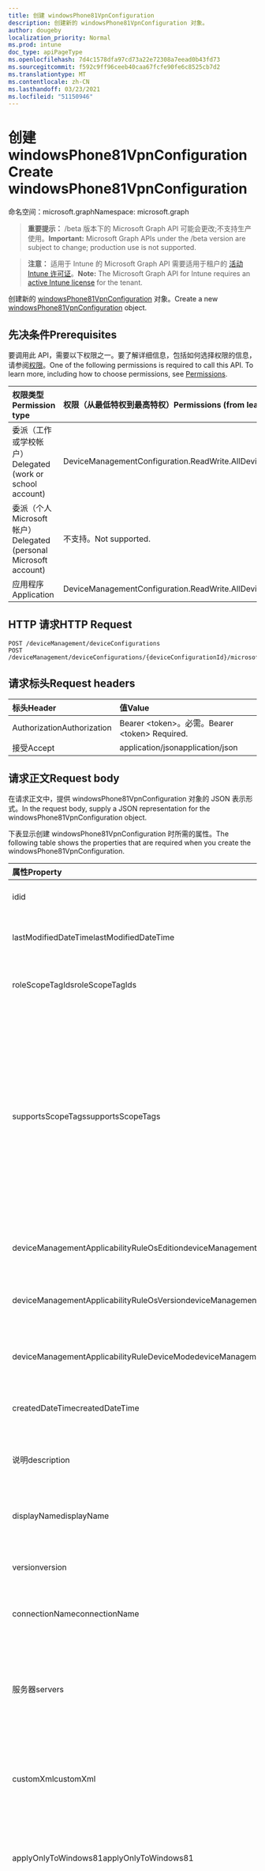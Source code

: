 ```yaml
---
title: 创建 windowsPhone81VpnConfiguration
description: 创建新的 windowsPhone81VpnConfiguration 对象。
author: dougeby
localization_priority: Normal
ms.prod: intune
doc_type: apiPageType
ms.openlocfilehash: 7d4c1578dfa97cd73a22e72308a7eead0b43fd73
ms.sourcegitcommit: f592c9ff96ceeb40caa67fcfe90fe6c8525cb7d2
ms.translationtype: MT
ms.contentlocale: zh-CN
ms.lasthandoff: 03/23/2021
ms.locfileid: "51150946"
---
```

# <a name="create-windowsphone81vpnconfiguration"></a><span data-ttu-id="e763a-103">创建 windowsPhone81VpnConfiguration</span><span class="sxs-lookup"><span data-stu-id="e763a-103">Create windowsPhone81VpnConfiguration</span></span>

<span data-ttu-id="e763a-104">命名空间：microsoft.graph</span><span class="sxs-lookup"><span data-stu-id="e763a-104">Namespace: microsoft.graph</span></span>

> <span data-ttu-id="e763a-105">**重要提示：** /beta 版本下的 Microsoft Graph API 可能会更改;不支持生产使用。</span><span class="sxs-lookup"><span data-stu-id="e763a-105">**Important:** Microsoft Graph APIs under the /beta version are subject to change; production use is not supported.</span></span>

> <span data-ttu-id="e763a-106">**注意：** 适用于 Intune 的 Microsoft Graph API 需要适用于租户的 [活动 Intune 许可证](https://go.microsoft.com/fwlink/?linkid=839381)。</span><span class="sxs-lookup"><span data-stu-id="e763a-106">**Note:** The Microsoft Graph API for Intune requires an [active Intune license](https://go.microsoft.com/fwlink/?linkid=839381) for the tenant.</span></span>

<span data-ttu-id="e763a-107">创建新的 [windowsPhone81VpnConfiguration](../resources/intune-deviceconfig-windowsphone81vpnconfiguration.md) 对象。</span><span class="sxs-lookup"><span data-stu-id="e763a-107">Create a new [windowsPhone81VpnConfiguration](../resources/intune-deviceconfig-windowsphone81vpnconfiguration.md) object.</span></span>

## <a name="prerequisites"></a><span data-ttu-id="e763a-108">先决条件</span><span class="sxs-lookup"><span data-stu-id="e763a-108">Prerequisites</span></span>
<span data-ttu-id="e763a-p101">要调用此 API，需要以下权限之一。要了解详细信息，包括如何选择权限的信息，请参阅[权限](/graph/permissions-reference)。</span><span class="sxs-lookup"><span data-stu-id="e763a-p101">One of the following permissions is required to call this API. To learn more, including how to choose permissions, see [Permissions](/graph/permissions-reference).</span></span>

|<span data-ttu-id="e763a-111">权限类型</span><span class="sxs-lookup"><span data-stu-id="e763a-111">Permission type</span></span>|<span data-ttu-id="e763a-112">权限（从最低特权到最高特权）</span><span class="sxs-lookup"><span data-stu-id="e763a-112">Permissions (from least to most privileged)</span></span>|
|:---|:---|
|<span data-ttu-id="e763a-113">委派（工作或学校帐户）</span><span class="sxs-lookup"><span data-stu-id="e763a-113">Delegated (work or school account)</span></span>|<span data-ttu-id="e763a-114">DeviceManagementConfiguration.ReadWrite.All</span><span class="sxs-lookup"><span data-stu-id="e763a-114">DeviceManagementConfiguration.ReadWrite.All</span></span>|
|<span data-ttu-id="e763a-115">委派（个人 Microsoft 帐户）</span><span class="sxs-lookup"><span data-stu-id="e763a-115">Delegated (personal Microsoft account)</span></span>|<span data-ttu-id="e763a-116">不支持。</span><span class="sxs-lookup"><span data-stu-id="e763a-116">Not supported.</span></span>|
|<span data-ttu-id="e763a-117">应用程序</span><span class="sxs-lookup"><span data-stu-id="e763a-117">Application</span></span>|<span data-ttu-id="e763a-118">DeviceManagementConfiguration.ReadWrite.All</span><span class="sxs-lookup"><span data-stu-id="e763a-118">DeviceManagementConfiguration.ReadWrite.All</span></span>|

## <a name="http-request"></a><span data-ttu-id="e763a-119">HTTP 请求</span><span class="sxs-lookup"><span data-stu-id="e763a-119">HTTP Request</span></span>
<!-- {
  "blockType": "ignored"
}
-->
``` http
POST /deviceManagement/deviceConfigurations
POST /deviceManagement/deviceConfigurations/{deviceConfigurationId}/microsoft.graph.windowsDomainJoinConfiguration/networkAccessConfigurations
```

## <a name="request-headers"></a><span data-ttu-id="e763a-120">请求标头</span><span class="sxs-lookup"><span data-stu-id="e763a-120">Request headers</span></span>
|<span data-ttu-id="e763a-121">标头</span><span class="sxs-lookup"><span data-stu-id="e763a-121">Header</span></span>|<span data-ttu-id="e763a-122">值</span><span class="sxs-lookup"><span data-stu-id="e763a-122">Value</span></span>|
|:---|:---|
|<span data-ttu-id="e763a-123">Authorization</span><span class="sxs-lookup"><span data-stu-id="e763a-123">Authorization</span></span>|<span data-ttu-id="e763a-124">Bearer &lt;token&gt;。必需。</span><span class="sxs-lookup"><span data-stu-id="e763a-124">Bearer &lt;token&gt; Required.</span></span>|
|<span data-ttu-id="e763a-125">接受</span><span class="sxs-lookup"><span data-stu-id="e763a-125">Accept</span></span>|<span data-ttu-id="e763a-126">application/json</span><span class="sxs-lookup"><span data-stu-id="e763a-126">application/json</span></span>|

## <a name="request-body"></a><span data-ttu-id="e763a-127">请求正文</span><span class="sxs-lookup"><span data-stu-id="e763a-127">Request body</span></span>
<span data-ttu-id="e763a-128">在请求正文中，提供 windowsPhone81VpnConfiguration 对象的 JSON 表示形式。</span><span class="sxs-lookup"><span data-stu-id="e763a-128">In the request body, supply a JSON representation for the windowsPhone81VpnConfiguration object.</span></span>

<span data-ttu-id="e763a-129">下表显示创建 windowsPhone81VpnConfiguration 时所需的属性。</span><span class="sxs-lookup"><span data-stu-id="e763a-129">The following table shows the properties that are required when you create the windowsPhone81VpnConfiguration.</span></span>

|<span data-ttu-id="e763a-130">属性</span><span class="sxs-lookup"><span data-stu-id="e763a-130">Property</span></span>|<span data-ttu-id="e763a-131">类型</span><span class="sxs-lookup"><span data-stu-id="e763a-131">Type</span></span>|<span data-ttu-id="e763a-132">说明</span><span class="sxs-lookup"><span data-stu-id="e763a-132">Description</span></span>|
|:---|:---|:---|
|<span data-ttu-id="e763a-133">id</span><span class="sxs-lookup"><span data-stu-id="e763a-133">id</span></span>|<span data-ttu-id="e763a-134">String</span><span class="sxs-lookup"><span data-stu-id="e763a-134">String</span></span>|<span data-ttu-id="e763a-135">实体的键。</span><span class="sxs-lookup"><span data-stu-id="e763a-135">Key of the entity.</span></span> <span data-ttu-id="e763a-136">继承自 [deviceConfiguration](../resources/intune-shared-deviceconfiguration.md)</span><span class="sxs-lookup"><span data-stu-id="e763a-136">Inherited from [deviceConfiguration](../resources/intune-shared-deviceconfiguration.md)</span></span>|
|<span data-ttu-id="e763a-137">lastModifiedDateTime</span><span class="sxs-lookup"><span data-stu-id="e763a-137">lastModifiedDateTime</span></span>|<span data-ttu-id="e763a-138">DateTimeOffset</span><span class="sxs-lookup"><span data-stu-id="e763a-138">DateTimeOffset</span></span>|<span data-ttu-id="e763a-139">上次修改对象的日期/时间。</span><span class="sxs-lookup"><span data-stu-id="e763a-139">DateTime the object was last modified.</span></span> <span data-ttu-id="e763a-140">继承自 [deviceConfiguration](../resources/intune-shared-deviceconfiguration.md)</span><span class="sxs-lookup"><span data-stu-id="e763a-140">Inherited from [deviceConfiguration](../resources/intune-shared-deviceconfiguration.md)</span></span>|
|<span data-ttu-id="e763a-141">roleScopeTagIds</span><span class="sxs-lookup"><span data-stu-id="e763a-141">roleScopeTagIds</span></span>|<span data-ttu-id="e763a-142">String collection</span><span class="sxs-lookup"><span data-stu-id="e763a-142">String collection</span></span>|<span data-ttu-id="e763a-143">此实体实例的范围标记列表。</span><span class="sxs-lookup"><span data-stu-id="e763a-143">List of Scope Tags for this Entity instance.</span></span> <span data-ttu-id="e763a-144">继承自 [deviceConfiguration](../resources/intune-shared-deviceconfiguration.md)</span><span class="sxs-lookup"><span data-stu-id="e763a-144">Inherited from [deviceConfiguration](../resources/intune-shared-deviceconfiguration.md)</span></span>|
|<span data-ttu-id="e763a-145">supportsScopeTags</span><span class="sxs-lookup"><span data-stu-id="e763a-145">supportsScopeTags</span></span>|<span data-ttu-id="e763a-146">Boolean</span><span class="sxs-lookup"><span data-stu-id="e763a-146">Boolean</span></span>|<span data-ttu-id="e763a-147">指示基础设备配置是否支持分配范围标记。</span><span class="sxs-lookup"><span data-stu-id="e763a-147">Indicates whether or not the underlying Device Configuration supports the assignment of scope tags.</span></span> <span data-ttu-id="e763a-148">当此值为 false 且实体对作用域用户不可见时，不允许分配给 ScopeTags 属性。</span><span class="sxs-lookup"><span data-stu-id="e763a-148">Assigning to the ScopeTags property is not allowed when this value is false and entities will not be visible to scoped users.</span></span> <span data-ttu-id="e763a-149">这适用于在 Silverlight 中创建的旧版策略，可通过在 Azure 门户中删除和重新创建策略来解决。</span><span class="sxs-lookup"><span data-stu-id="e763a-149">This occurs for Legacy policies created in Silverlight and can be resolved by deleting and recreating the policy in the Azure Portal.</span></span> <span data-ttu-id="e763a-150">此属性是只读的。</span><span class="sxs-lookup"><span data-stu-id="e763a-150">This property is read-only.</span></span> <span data-ttu-id="e763a-151">继承自 [deviceConfiguration](../resources/intune-shared-deviceconfiguration.md)</span><span class="sxs-lookup"><span data-stu-id="e763a-151">Inherited from [deviceConfiguration](../resources/intune-shared-deviceconfiguration.md)</span></span>|
|<span data-ttu-id="e763a-152">deviceManagementApplicabilityRuleOsEdition</span><span class="sxs-lookup"><span data-stu-id="e763a-152">deviceManagementApplicabilityRuleOsEdition</span></span>|[<span data-ttu-id="e763a-153">deviceManagementApplicabilityRuleOsEdition</span><span class="sxs-lookup"><span data-stu-id="e763a-153">deviceManagementApplicabilityRuleOsEdition</span></span>](../resources/intune-deviceconfig-devicemanagementapplicabilityruleosedition.md)|<span data-ttu-id="e763a-154">此策略的操作系统版本适用性。</span><span class="sxs-lookup"><span data-stu-id="e763a-154">The OS edition applicability for this Policy.</span></span> <span data-ttu-id="e763a-155">继承自 [deviceConfiguration](../resources/intune-shared-deviceconfiguration.md)</span><span class="sxs-lookup"><span data-stu-id="e763a-155">Inherited from [deviceConfiguration](../resources/intune-shared-deviceconfiguration.md)</span></span>|
|<span data-ttu-id="e763a-156">deviceManagementApplicabilityRuleOsVersion</span><span class="sxs-lookup"><span data-stu-id="e763a-156">deviceManagementApplicabilityRuleOsVersion</span></span>|[<span data-ttu-id="e763a-157">deviceManagementApplicabilityRuleOsVersion</span><span class="sxs-lookup"><span data-stu-id="e763a-157">deviceManagementApplicabilityRuleOsVersion</span></span>](../resources/intune-deviceconfig-devicemanagementapplicabilityruleosversion.md)|<span data-ttu-id="e763a-158">此策略的操作系统版本适用性规则。</span><span class="sxs-lookup"><span data-stu-id="e763a-158">The OS version applicability rule for this Policy.</span></span> <span data-ttu-id="e763a-159">继承自 [deviceConfiguration](../resources/intune-shared-deviceconfiguration.md)</span><span class="sxs-lookup"><span data-stu-id="e763a-159">Inherited from [deviceConfiguration](../resources/intune-shared-deviceconfiguration.md)</span></span>|
|<span data-ttu-id="e763a-160">deviceManagementApplicabilityRuleDeviceMode</span><span class="sxs-lookup"><span data-stu-id="e763a-160">deviceManagementApplicabilityRuleDeviceMode</span></span>|[<span data-ttu-id="e763a-161">deviceManagementApplicabilityRuleDeviceMode</span><span class="sxs-lookup"><span data-stu-id="e763a-161">deviceManagementApplicabilityRuleDeviceMode</span></span>](../resources/intune-deviceconfig-devicemanagementapplicabilityruledevicemode.md)|<span data-ttu-id="e763a-162">此策略的设备模式适用性规则。</span><span class="sxs-lookup"><span data-stu-id="e763a-162">The device mode applicability rule for this Policy.</span></span> <span data-ttu-id="e763a-163">继承自 [deviceConfiguration](../resources/intune-shared-deviceconfiguration.md)</span><span class="sxs-lookup"><span data-stu-id="e763a-163">Inherited from [deviceConfiguration](../resources/intune-shared-deviceconfiguration.md)</span></span>|
|<span data-ttu-id="e763a-164">createdDateTime</span><span class="sxs-lookup"><span data-stu-id="e763a-164">createdDateTime</span></span>|<span data-ttu-id="e763a-165">DateTimeOffset</span><span class="sxs-lookup"><span data-stu-id="e763a-165">DateTimeOffset</span></span>|<span data-ttu-id="e763a-166">创建对象的日期/时间。</span><span class="sxs-lookup"><span data-stu-id="e763a-166">DateTime the object was created.</span></span> <span data-ttu-id="e763a-167">继承自 [deviceConfiguration](../resources/intune-shared-deviceconfiguration.md)</span><span class="sxs-lookup"><span data-stu-id="e763a-167">Inherited from [deviceConfiguration](../resources/intune-shared-deviceconfiguration.md)</span></span>|
|<span data-ttu-id="e763a-168">说明</span><span class="sxs-lookup"><span data-stu-id="e763a-168">description</span></span>|<span data-ttu-id="e763a-169">String</span><span class="sxs-lookup"><span data-stu-id="e763a-169">String</span></span>|<span data-ttu-id="e763a-170">管理员提供的设备配置的说明。</span><span class="sxs-lookup"><span data-stu-id="e763a-170">Admin provided description of the Device Configuration.</span></span> <span data-ttu-id="e763a-171">继承自 [deviceConfiguration](../resources/intune-shared-deviceconfiguration.md)</span><span class="sxs-lookup"><span data-stu-id="e763a-171">Inherited from [deviceConfiguration](../resources/intune-shared-deviceconfiguration.md)</span></span>|
|<span data-ttu-id="e763a-172">displayName</span><span class="sxs-lookup"><span data-stu-id="e763a-172">displayName</span></span>|<span data-ttu-id="e763a-173">String</span><span class="sxs-lookup"><span data-stu-id="e763a-173">String</span></span>|<span data-ttu-id="e763a-174">管理员提供的设备配置的名称。</span><span class="sxs-lookup"><span data-stu-id="e763a-174">Admin provided name of the device configuration.</span></span> <span data-ttu-id="e763a-175">继承自 [deviceConfiguration](../resources/intune-shared-deviceconfiguration.md)</span><span class="sxs-lookup"><span data-stu-id="e763a-175">Inherited from [deviceConfiguration](../resources/intune-shared-deviceconfiguration.md)</span></span>|
|<span data-ttu-id="e763a-176">version</span><span class="sxs-lookup"><span data-stu-id="e763a-176">version</span></span>|<span data-ttu-id="e763a-177">Int32</span><span class="sxs-lookup"><span data-stu-id="e763a-177">Int32</span></span>|<span data-ttu-id="e763a-178">设备配置的版本。</span><span class="sxs-lookup"><span data-stu-id="e763a-178">Version of the device configuration.</span></span> <span data-ttu-id="e763a-179">继承自 [deviceConfiguration](../resources/intune-shared-deviceconfiguration.md)</span><span class="sxs-lookup"><span data-stu-id="e763a-179">Inherited from [deviceConfiguration](../resources/intune-shared-deviceconfiguration.md)</span></span>|
|<span data-ttu-id="e763a-180">connectionName</span><span class="sxs-lookup"><span data-stu-id="e763a-180">connectionName</span></span>|<span data-ttu-id="e763a-181">String</span><span class="sxs-lookup"><span data-stu-id="e763a-181">String</span></span>|<span data-ttu-id="e763a-182">向用户显示的连接名称。</span><span class="sxs-lookup"><span data-stu-id="e763a-182">Connection name displayed to the user.</span></span> <span data-ttu-id="e763a-183">继承自 [windowsVpnConfiguration](../resources/intune-deviceconfig-windowsvpnconfiguration.md)</span><span class="sxs-lookup"><span data-stu-id="e763a-183">Inherited from [windowsVpnConfiguration](../resources/intune-deviceconfig-windowsvpnconfiguration.md)</span></span>|
|<span data-ttu-id="e763a-184">服务器</span><span class="sxs-lookup"><span data-stu-id="e763a-184">servers</span></span>|<span data-ttu-id="e763a-185">[vpnServer](../resources/intune-deviceconfig-vpnserver.md) 集合</span><span class="sxs-lookup"><span data-stu-id="e763a-185">[vpnServer](../resources/intune-deviceconfig-vpnserver.md) collection</span></span>|<span data-ttu-id="e763a-186">网络上 VPN 服务器的列表。</span><span class="sxs-lookup"><span data-stu-id="e763a-186">List of VPN Servers on the network.</span></span> <span data-ttu-id="e763a-187">确保最终用户可以访问这些网络位置。</span><span class="sxs-lookup"><span data-stu-id="e763a-187">Make sure end users can access these network locations.</span></span> <span data-ttu-id="e763a-188">该集合最多可包含 500 个元素。</span><span class="sxs-lookup"><span data-stu-id="e763a-188">This collection can contain a maximum of 500 elements.</span></span> <span data-ttu-id="e763a-189">继承自 [windowsVpnConfiguration](../resources/intune-deviceconfig-windowsvpnconfiguration.md)</span><span class="sxs-lookup"><span data-stu-id="e763a-189">Inherited from [windowsVpnConfiguration](../resources/intune-deviceconfig-windowsvpnconfiguration.md)</span></span>|
|<span data-ttu-id="e763a-190">customXml</span><span class="sxs-lookup"><span data-stu-id="e763a-190">customXml</span></span>|<span data-ttu-id="e763a-191">Binary</span><span class="sxs-lookup"><span data-stu-id="e763a-191">Binary</span></span>|<span data-ttu-id="e763a-192">配置 VPN 连接的自定义 XML 命令。</span><span class="sxs-lookup"><span data-stu-id="e763a-192">Custom XML commands that configures the VPN connection.</span></span> <span data-ttu-id="e763a-193"> (UTF8 编码的字节数组) 继承自 [windowsVpnConfiguration](../resources/intune-deviceconfig-windowsvpnconfiguration.md)</span><span class="sxs-lookup"><span data-stu-id="e763a-193">(UTF8 encoded byte array) Inherited from [windowsVpnConfiguration](../resources/intune-deviceconfig-windowsvpnconfiguration.md)</span></span>|
|<span data-ttu-id="e763a-194">applyOnlyToWindows81</span><span class="sxs-lookup"><span data-stu-id="e763a-194">applyOnlyToWindows81</span></span>|<span data-ttu-id="e763a-195">Boolean</span><span class="sxs-lookup"><span data-stu-id="e763a-195">Boolean</span></span>|<span data-ttu-id="e763a-196">指示此策略是否仅适用于 Windows 8.1 的值。</span><span class="sxs-lookup"><span data-stu-id="e763a-196">Value indicating whether this policy only applies to Windows 8.1.</span></span> <span data-ttu-id="e763a-197">此属性是只读的。</span><span class="sxs-lookup"><span data-stu-id="e763a-197">This property is read-only.</span></span> <span data-ttu-id="e763a-198">继承自 [windows81VpnConfiguration](../resources/intune-deviceconfig-windows81vpnconfiguration.md)</span><span class="sxs-lookup"><span data-stu-id="e763a-198">Inherited from [windows81VpnConfiguration](../resources/intune-deviceconfig-windows81vpnconfiguration.md)</span></span>|
|<span data-ttu-id="e763a-199">connectionType</span><span class="sxs-lookup"><span data-stu-id="e763a-199">connectionType</span></span>|[<span data-ttu-id="e763a-200">windowsVpnConnectionType</span><span class="sxs-lookup"><span data-stu-id="e763a-200">windowsVpnConnectionType</span></span>](../resources/intune-deviceconfig-windowsvpnconnectiontype.md)|<span data-ttu-id="e763a-201">连接类型。</span><span class="sxs-lookup"><span data-stu-id="e763a-201">Connection type.</span></span> <span data-ttu-id="e763a-202">继承自 [windows81VpnConfiguration](../resources/intune-deviceconfig-windows81vpnconfiguration.md)。</span><span class="sxs-lookup"><span data-stu-id="e763a-202">Inherited from [windows81VpnConfiguration](../resources/intune-deviceconfig-windows81vpnconfiguration.md).</span></span> <span data-ttu-id="e763a-203">可取值为：`pulseSecure`、`f5EdgeClient`、`dellSonicWallMobileConnect`、`checkPointCapsuleVpn`。</span><span class="sxs-lookup"><span data-stu-id="e763a-203">Possible values are: `pulseSecure`, `f5EdgeClient`, `dellSonicWallMobileConnect`, `checkPointCapsuleVpn`.</span></span>|
|<span data-ttu-id="e763a-204">loginGroupOrDomain</span><span class="sxs-lookup"><span data-stu-id="e763a-204">loginGroupOrDomain</span></span>|<span data-ttu-id="e763a-205">String</span><span class="sxs-lookup"><span data-stu-id="e763a-205">String</span></span>|<span data-ttu-id="e763a-206">连接类型设置为 Dell SonicWALL 移动连接时登录组或域。</span><span class="sxs-lookup"><span data-stu-id="e763a-206">Login group or domain when connection type is set to Dell SonicWALL Mobile Connection.</span></span> <span data-ttu-id="e763a-207">继承自 [windows81VpnConfiguration](../resources/intune-deviceconfig-windows81vpnconfiguration.md)</span><span class="sxs-lookup"><span data-stu-id="e763a-207">Inherited from [windows81VpnConfiguration](../resources/intune-deviceconfig-windows81vpnconfiguration.md)</span></span>|
|<span data-ttu-id="e763a-208">enableSplitTunneling</span><span class="sxs-lookup"><span data-stu-id="e763a-208">enableSplitTunneling</span></span>|<span data-ttu-id="e763a-209">Boolean</span><span class="sxs-lookup"><span data-stu-id="e763a-209">Boolean</span></span>|<span data-ttu-id="e763a-210">为 VPN 启用拆分隧道。</span><span class="sxs-lookup"><span data-stu-id="e763a-210">Enable split tunneling for the VPN.</span></span> <span data-ttu-id="e763a-211">继承自 [windows81VpnConfiguration](../resources/intune-deviceconfig-windows81vpnconfiguration.md)</span><span class="sxs-lookup"><span data-stu-id="e763a-211">Inherited from [windows81VpnConfiguration](../resources/intune-deviceconfig-windows81vpnconfiguration.md)</span></span>|
|<span data-ttu-id="e763a-212">proxyServer</span><span class="sxs-lookup"><span data-stu-id="e763a-212">proxyServer</span></span>|[<span data-ttu-id="e763a-213">windows81VpnProxyServer</span><span class="sxs-lookup"><span data-stu-id="e763a-213">windows81VpnProxyServer</span></span>](../resources/intune-deviceconfig-windows81vpnproxyserver.md)|<span data-ttu-id="e763a-214">代理服务器。</span><span class="sxs-lookup"><span data-stu-id="e763a-214">Proxy Server.</span></span> <span data-ttu-id="e763a-215">继承自 [windows81VpnConfiguration](../resources/intune-deviceconfig-windows81vpnconfiguration.md)</span><span class="sxs-lookup"><span data-stu-id="e763a-215">Inherited from [windows81VpnConfiguration](../resources/intune-deviceconfig-windows81vpnconfiguration.md)</span></span>|
|<span data-ttu-id="e763a-216">bypassVpnOnCompanyWifi</span><span class="sxs-lookup"><span data-stu-id="e763a-216">bypassVpnOnCompanyWifi</span></span>|<span data-ttu-id="e763a-217">Boolean</span><span class="sxs-lookup"><span data-stu-id="e763a-217">Boolean</span></span>|<span data-ttu-id="e763a-218">在公司 WI-Fi 上绕过 VPN。</span><span class="sxs-lookup"><span data-stu-id="e763a-218">Bypass VPN on company Wi-Fi.</span></span>|
|<span data-ttu-id="e763a-219">bypassVpnOnHomeWifi</span><span class="sxs-lookup"><span data-stu-id="e763a-219">bypassVpnOnHomeWifi</span></span>|<span data-ttu-id="e763a-220">Boolean</span><span class="sxs-lookup"><span data-stu-id="e763a-220">Boolean</span></span>|<span data-ttu-id="e763a-221">在家庭 WI-Fi 上绕过 VPN。</span><span class="sxs-lookup"><span data-stu-id="e763a-221">Bypass VPN on home Wi-Fi.</span></span>|
|<span data-ttu-id="e763a-222">authenticationMethod</span><span class="sxs-lookup"><span data-stu-id="e763a-222">authenticationMethod</span></span>|[<span data-ttu-id="e763a-223">vpnAuthenticationMethod</span><span class="sxs-lookup"><span data-stu-id="e763a-223">vpnAuthenticationMethod</span></span>](../resources/intune-deviceconfig-vpnauthenticationmethod.md)|<span data-ttu-id="e763a-224">身份验证方法。</span><span class="sxs-lookup"><span data-stu-id="e763a-224">Authentication method.</span></span> <span data-ttu-id="e763a-225">可取值为：`certificate`、`usernameAndPassword`、`sharedSecret`、`derivedCredential`、`azureAD`。</span><span class="sxs-lookup"><span data-stu-id="e763a-225">Possible values are: `certificate`, `usernameAndPassword`, `sharedSecret`, `derivedCredential`, `azureAD`.</span></span>|
|<span data-ttu-id="e763a-226">rememberUserCredentials</span><span class="sxs-lookup"><span data-stu-id="e763a-226">rememberUserCredentials</span></span>|<span data-ttu-id="e763a-227">Boolean</span><span class="sxs-lookup"><span data-stu-id="e763a-227">Boolean</span></span>|<span data-ttu-id="e763a-228">请记住用户凭据。</span><span class="sxs-lookup"><span data-stu-id="e763a-228">Remember user credentials.</span></span>|
|<span data-ttu-id="e763a-229">dnsSuffixSearchList</span><span class="sxs-lookup"><span data-stu-id="e763a-229">dnsSuffixSearchList</span></span>|<span data-ttu-id="e763a-230">String collection</span><span class="sxs-lookup"><span data-stu-id="e763a-230">String collection</span></span>|<span data-ttu-id="e763a-231">DNS 后缀搜索列表。</span><span class="sxs-lookup"><span data-stu-id="e763a-231">DNS suffix search list.</span></span>|



## <a name="response"></a><span data-ttu-id="e763a-232">响应</span><span class="sxs-lookup"><span data-stu-id="e763a-232">Response</span></span>
<span data-ttu-id="e763a-233">如果成功，此方法在响应正文中返回 响应代码和 `201 Created` [windowsPhone81VpnConfiguration](../resources/intune-deviceconfig-windowsphone81vpnconfiguration.md) 对象。</span><span class="sxs-lookup"><span data-stu-id="e763a-233">If successful, this method returns a `201 Created` response code and a [windowsPhone81VpnConfiguration](../resources/intune-deviceconfig-windowsphone81vpnconfiguration.md) object in the response body.</span></span>

## <a name="example"></a><span data-ttu-id="e763a-234">示例</span><span class="sxs-lookup"><span data-stu-id="e763a-234">Example</span></span>

### <a name="request"></a><span data-ttu-id="e763a-235">请求</span><span class="sxs-lookup"><span data-stu-id="e763a-235">Request</span></span>
<span data-ttu-id="e763a-236">下面是一个请求示例。</span><span class="sxs-lookup"><span data-stu-id="e763a-236">Here is an example of the request.</span></span>
``` http
POST https://graph.microsoft.com/beta/deviceManagement/deviceConfigurations
Content-type: application/json
Content-length: 2016

{
  "@odata.type": "#microsoft.graph.windowsPhone81VpnConfiguration",
  "roleScopeTagIds": [
    "Role Scope Tag Ids value"
  ],
  "supportsScopeTags": true,
  "deviceManagementApplicabilityRuleOsEdition": {
    "@odata.type": "microsoft.graph.deviceManagementApplicabilityRuleOsEdition",
    "osEditionTypes": [
      "windows10EnterpriseN"
    ],
    "name": "Name value",
    "ruleType": "exclude"
  },
  "deviceManagementApplicabilityRuleOsVersion": {
    "@odata.type": "microsoft.graph.deviceManagementApplicabilityRuleOsVersion",
    "minOSVersion": "Min OSVersion value",
    "maxOSVersion": "Max OSVersion value",
    "name": "Name value",
    "ruleType": "exclude"
  },
  "deviceManagementApplicabilityRuleDeviceMode": {
    "@odata.type": "microsoft.graph.deviceManagementApplicabilityRuleDeviceMode",
    "deviceMode": "sModeConfiguration",
    "name": "Name value",
    "ruleType": "exclude"
  },
  "description": "Description value",
  "displayName": "Display Name value",
  "version": 7,
  "connectionName": "Connection Name value",
  "servers": [
    {
      "@odata.type": "microsoft.graph.vpnServer",
      "description": "Description value",
      "address": "Address value",
      "isDefaultServer": true
    }
  ],
  "customXml": "Y3VzdG9tWG1s",
  "applyOnlyToWindows81": true,
  "connectionType": "f5EdgeClient",
  "loginGroupOrDomain": "Login Group Or Domain value",
  "enableSplitTunneling": true,
  "proxyServer": {
    "@odata.type": "microsoft.graph.windows81VpnProxyServer",
    "automaticConfigurationScriptUrl": "https://example.com/automaticConfigurationScriptUrl/",
    "address": "Address value",
    "port": 4,
    "automaticallyDetectProxySettings": true,
    "bypassProxyServerForLocalAddress": true
  },
  "bypassVpnOnCompanyWifi": true,
  "bypassVpnOnHomeWifi": true,
  "authenticationMethod": "usernameAndPassword",
  "rememberUserCredentials": true,
  "dnsSuffixSearchList": [
    "Dns Suffix Search List value"
  ]
}
```

### <a name="response"></a><span data-ttu-id="e763a-237">响应</span><span class="sxs-lookup"><span data-stu-id="e763a-237">Response</span></span>
<span data-ttu-id="e763a-p122">下面是一个响应示例。注意：为了简单起见，可能会将此处所示的响应对象截断。将从实际调用中返回所有属性。</span><span class="sxs-lookup"><span data-stu-id="e763a-p122">Here is an example of the response. Note: The response object shown here may be truncated for brevity. All of the properties will be returned from an actual call.</span></span>
``` http
HTTP/1.1 201 Created
Content-Type: application/json
Content-Length: 2188

{
  "@odata.type": "#microsoft.graph.windowsPhone81VpnConfiguration",
  "id": "7cecc0db-c0db-7cec-dbc0-ec7cdbc0ec7c",
  "lastModifiedDateTime": "2017-01-01T00:00:35.1329464-08:00",
  "roleScopeTagIds": [
    "Role Scope Tag Ids value"
  ],
  "supportsScopeTags": true,
  "deviceManagementApplicabilityRuleOsEdition": {
    "@odata.type": "microsoft.graph.deviceManagementApplicabilityRuleOsEdition",
    "osEditionTypes": [
      "windows10EnterpriseN"
    ],
    "name": "Name value",
    "ruleType": "exclude"
  },
  "deviceManagementApplicabilityRuleOsVersion": {
    "@odata.type": "microsoft.graph.deviceManagementApplicabilityRuleOsVersion",
    "minOSVersion": "Min OSVersion value",
    "maxOSVersion": "Max OSVersion value",
    "name": "Name value",
    "ruleType": "exclude"
  },
  "deviceManagementApplicabilityRuleDeviceMode": {
    "@odata.type": "microsoft.graph.deviceManagementApplicabilityRuleDeviceMode",
    "deviceMode": "sModeConfiguration",
    "name": "Name value",
    "ruleType": "exclude"
  },
  "createdDateTime": "2017-01-01T00:02:43.5775965-08:00",
  "description": "Description value",
  "displayName": "Display Name value",
  "version": 7,
  "connectionName": "Connection Name value",
  "servers": [
    {
      "@odata.type": "microsoft.graph.vpnServer",
      "description": "Description value",
      "address": "Address value",
      "isDefaultServer": true
    }
  ],
  "customXml": "Y3VzdG9tWG1s",
  "applyOnlyToWindows81": true,
  "connectionType": "f5EdgeClient",
  "loginGroupOrDomain": "Login Group Or Domain value",
  "enableSplitTunneling": true,
  "proxyServer": {
    "@odata.type": "microsoft.graph.windows81VpnProxyServer",
    "automaticConfigurationScriptUrl": "https://example.com/automaticConfigurationScriptUrl/",
    "address": "Address value",
    "port": 4,
    "automaticallyDetectProxySettings": true,
    "bypassProxyServerForLocalAddress": true
  },
  "bypassVpnOnCompanyWifi": true,
  "bypassVpnOnHomeWifi": true,
  "authenticationMethod": "usernameAndPassword",
  "rememberUserCredentials": true,
  "dnsSuffixSearchList": [
    "Dns Suffix Search List value"
  ]
}
```




